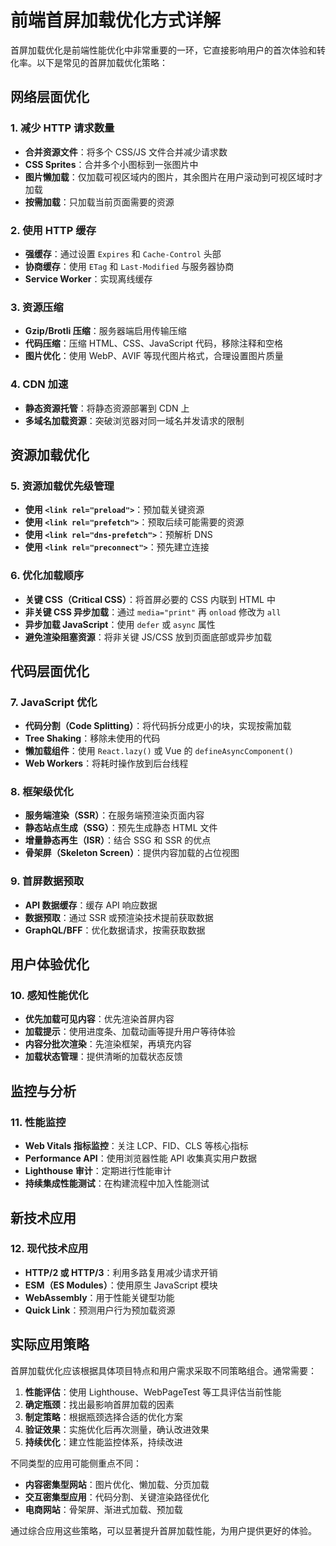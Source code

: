 # 前端首屏加载优化方式详解

首屏加载优化是前端性能优化中非常重要的一环，它直接影响用户的首次体验和转化率。以下是常见的首屏加载优化策略：

## 网络层面优化

### 1. 减少 HTTP 请求数量

- **合并资源文件**：将多个 CSS/JS 文件合并减少请求数
- **CSS Sprites**：合并多个小图标到一张图片中
- **图片懒加载**：仅加载可视区域内的图片，其余图片在用户滚动到可视区域时才加载
- **按需加载**：只加载当前页面需要的资源

### 2. 使用 HTTP 缓存

- **强缓存**：通过设置 `Expires` 和 `Cache-Control` 头部
- **协商缓存**：使用 `ETag` 和 `Last-Modified` 与服务器协商
- **Service Worker**：实现离线缓存

### 3. 资源压缩

- **Gzip/Brotli 压缩**：服务器端启用传输压缩
- **代码压缩**：压缩 HTML、CSS、JavaScript 代码，移除注释和空格
- **图片优化**：使用 WebP、AVIF 等现代图片格式，合理设置图片质量

### 4. CDN 加速

- **静态资源托管**：将静态资源部署到 CDN 上
- **多域名加载资源**：突破浏览器对同一域名并发请求的限制

## 资源加载优化

### 5. 资源加载优先级管理

- **使用 `<link rel="preload">`**：预加载关键资源
- **使用 `<link rel="prefetch">`**：预取后续可能需要的资源
- **使用 `<link rel="dns-prefetch">`**：预解析 DNS
- **使用 `<link rel="preconnect">`**：预先建立连接

### 6. 优化加载顺序

- **关键 CSS（Critical CSS）**：将首屏必要的 CSS 内联到 HTML 中
- **非关键 CSS 异步加载**：通过 `media="print"` 再 `onload` 修改为 `all`
- **异步加载 JavaScript**：使用 `defer` 或 `async` 属性
- **避免渲染阻塞资源**：将非关键 JS/CSS 放到页面底部或异步加载

## 代码层面优化

### 7. JavaScript 优化

- **代码分割（Code Splitting）**：将代码拆分成更小的块，实现按需加载
- **Tree Shaking**：移除未使用的代码
- **懒加载组件**：使用 `React.lazy()` 或 Vue 的 `defineAsyncComponent()`
- **Web Workers**：将耗时操作放到后台线程

### 8. 框架级优化

- **服务端渲染（SSR）**：在服务端预渲染页面内容
- **静态站点生成（SSG）**：预先生成静态 HTML 文件
- **增量静态再生（ISR）**：结合 SSG 和 SSR 的优点
- **骨架屏（Skeleton Screen）**：提供内容加载的占位视图

### 9. 首屏数据预取

- **API 数据缓存**：缓存 API 响应数据
- **数据预取**：通过 SSR 或预渲染技术提前获取数据
- **GraphQL/BFF**：优化数据请求，按需获取数据

## 用户体验优化

### 10. 感知性能优化

- **优先加载可见内容**：优先渲染首屏内容
- **加载提示**：使用进度条、加载动画等提升用户等待体验
- **内容分批次渲染**：先渲染框架，再填充内容
- **加载状态管理**：提供清晰的加载状态反馈

## 监控与分析

### 11. 性能监控

- **Web Vitals 指标监控**：关注 LCP、FID、CLS 等核心指标
- **Performance API**：使用浏览器性能 API 收集真实用户数据
- **Lighthouse 审计**：定期进行性能审计
- **持续集成性能测试**：在构建流程中加入性能测试

## 新技术应用

### 12. 现代技术应用

- **HTTP/2 或 HTTP/3**：利用多路复用减少请求开销
- **ESM（ES Modules）**：使用原生 JavaScript 模块
- **WebAssembly**：用于性能关键型功能
- **Quick Link**：预测用户行为预加载资源

## 实际应用策略

首屏加载优化应该根据具体项目特点和用户需求采取不同策略组合。通常需要：

1. **性能评估**：使用 Lighthouse、WebPageTest 等工具评估当前性能
2. **确定瓶颈**：找出最影响首屏加载的因素
3. **制定策略**：根据瓶颈选择合适的优化方案
4. **验证效果**：实施优化后再次测量，确认改进效果
5. **持续优化**：建立性能监控体系，持续改进

不同类型的应用可能侧重点不同：

- **内容密集型网站**：图片优化、懒加载、分页加载
- **交互密集型应用**：代码分割、关键渲染路径优化
- **电商网站**：骨架屏、渐进式加载、预加载

通过综合应用这些策略，可以显著提升首屏加载性能，为用户提供更好的体验。
